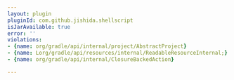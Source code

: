 ```yaml
---
layout: plugin
pluginId: com.github.jishida.shellscript
isJarAvailable: true
error: ''
violations:
- {name: org/gradle/api/internal/project/AbstractProject}
- {name: Lorg/gradle/api/resources/internal/ReadableResourceInternal;}
- {name: org/gradle/api/internal/ClosureBackedAction}

---
```

